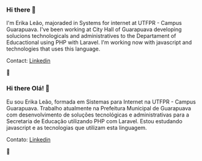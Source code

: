 ### Hi there 👋

I'm Erika Leão, majoraded in Systems for internet at UTFPR - Campus Guarapuava. I've been working at City Hall of Guarapuava developing solucions technologicals and administratives to the Departament of Educactional using PHP with Laravel. I'm working now with javascript and technologies that uses this language.

Contact: [Linkedin](https://www.linkedin.com/in/leaoerikaleao/)

🦁

### Hi there Olá! 👋

Eu sou Erika Leão, formada em Sistemas para Internet na UTFPR - Campus Guarapuava. Trabalho atualmente na Prefeitura Municipal de Guarapuava com desenvolvimento de soluções tecnológicas e administrativas para a Secretaria de Educação utilizando PHP com Laravel. Estou estudando javascript e as tecnologias que utilizam esta linguagem.

Contato: [Linkedin](https://www.linkedin.com/in/leaoerikaleao/)

🦁
